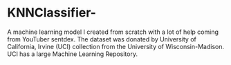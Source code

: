 # KNNClassifier-
A machine learning model I created from scratch with a lot of help coming from YouTuber sentdex. 
The dataset was donated by University of California, Irvine (UCI) collection from the University of Wisconsin-Madison. UCI has a large Machine Learning Repository.
